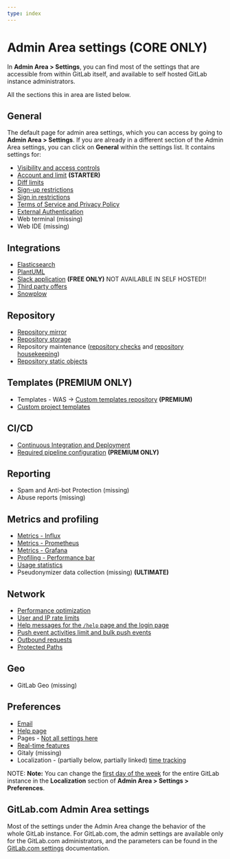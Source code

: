 ```yaml
---
type: index
---
```


# Admin Area settings **(CORE ONLY)**

In **Admin Area > Settings**, you can find most of the settings that are accessible
from within GitLab itself, and available to self hosted GitLab instance administrators.

All the sections this in area are listed below.

## General

The default page for admin area settings, which you can access by going to **Admin Area > Settings**.
If you are already in a different section of the Admin Area settings, you can click on
**General** within the settings list. It contains settings for:

- [Visibility and access controls](visibility_and_access_controls.md)
- [Account and limit](account_and_limit_settings.md) **(STARTER)**
- [Diff limits](../diff_limits.md)
- [Sign-up restrictions](sign_up_restrictions.md)
- [Sign in restrictions](sign_in_restrictions.md)
- [Terms of Service and Privacy Policy](terms.md)
- [External Authentication](user/admin_area/settings/external_authorization.md#configuration)
- Web terminal (missing)
- Web IDE (missing)

## Integrations

- [Elasticsearch](../../../integration/elasticsearch.md#enabling-elasticsearch)
- [PlantUML](../../../administration/integration/plantuml.md#gitlab)
- [Slack application](../../../user/project/integrations/gitlab_slack_application.md#configuration) **(FREE ONLY)** NOT AVAILABLE IN SELF HOSTED!!
- [Third party offers](third_party_offers.md)
- [Snowplow](../../../development/event_tracking/#enabling-tracking)

## Repository

- [Repository mirror](visibility_and_access_controls.md#allow-mirrors-to-be-set-up-for-projects)
- [Repository storage](../../../administration/repository_storage_types.md#how-to-migrate-to-hashed-storage)
- Repository maintenance ([repository checks](../../../administration/repository_checks.md) and [repository housekeeping](administration/housekeeping.md))
- [Repository static objects](../../../administration/static_objects_external_storage.md)

## Templates **(PREMIUM ONLY)**

- Templates - WAS -> [Custom templates repository](instance_template_repository.md) **(PREMIUM)**
- [Custom project templates](../custom_project_templates.md)

## CI/CD

- [Continuous Integration and Deployment](continuous_integration.md)
- [Required pipeline configuration](continuous_integration.md#required-pipeline-configuration-premium-only) **(PREMIUM ONLY)**

## Reporting

- Spam and Anti-bot Protection (missing)
- Abuse reports (missing)

## Metrics and profiling

- [Metrics - Influx](../../../administration/monitoring/performance/gitlab_configuration.md)
- [Metrics - Prometheus](../../../administration/monitoring/prometheus/gitlab_metrics.md)
- [Metrics - Grafana](../../../administration/monitoring/performance/grafana_configuration.md#integration-with-gitlab-ui)
- [Profiling - Performance bar](../../../administration/monitoring/performance/performance_bar.md#enable-the-performance-bar-via-the-admin-panel)
- [Usage statistics](usage_statistics.md)
- Pseudonymizer data collection (missing) **(ULTIMATE)**

## Network

- [Performance optimization](../../../administration/operations/fast_ssh_key_lookup.md#setting-up-fast-lookup-via-gitlab-shell)
- [User and IP rate limits](user_and_ip_rate_limits.md)
- [Help messages for the `/help` page and the login page](help_page.md)
- [Push event activities limit and bulk push events](push_event_activities_limit.md)
- [Outbound requests](../../../security/webhooks.md)
- [Protected Paths](protected_paths.md)

## Geo

- GitLab Geo (missing)

## Preferences

- [Email](email.md)
- [Help page](../../../customization/help_message.md)
- Pages - [Not all settings here](../../../administration/pages/index.md#custom-domain-verification)
- [Real-time features](administration/polling.md)
- Gitaly (missing)
- Localization - (partially below, partially linked) [time tracking](../../../workflow/time_tracking.md#limit-displayed-units-to-hours-core-only)

NOTE: **Note:**
You can change the [first day of the week](../../profile/preferences.md) for the entire GitLab instance
in the **Localization** section of **Admin Area > Settings > Preferences**.

## GitLab.com Admin Area settings

Most of the settings under the Admin Area change the behavior of the whole
GitLab instance. For GitLab.com, the admin settings are available only for the
GitLab.com administrators, and the parameters can be found in the
[GitLab.com settings](../../gitlab_com/index.md) documentation.
